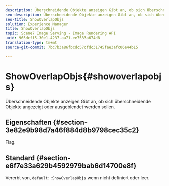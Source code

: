 ```yaml
---
description: Überschneidende Objekte anzeigen Gibt an, ob sich überschneidende Objekte angezeigt oder ausgeblendet werden sollen.
seo-description: Überschneidende Objekte anzeigen Gibt an, ob sich überschneidende Objekte angezeigt oder ausgeblendet werden sollen.
seo-title: ShowOverlapObjs
solution: Experience Manager
title: ShowOverlapObjs
topic: Scene7 Image Serving - Image Rendering API
uuid: 965dcff5-30e1-4237-aa71-ee7533a674d8
translation-type: tm+mt
source-git-commit: 7bc7b3a86fbcdc57cfdc31745fae3afc06e44b15

---
```



# ShowOverlapObjs{#showoverlapobjs}

Überschneidende Objekte anzeigen Gibt an, ob sich überschneidende Objekte angezeigt oder ausgeblendet werden sollen.

## Eigenschaften {#section-3e82e9b98d7a46f884d8b9798cec35c2}

Flag.

## Standard {#section-e6f7e33a629b4592979bab6d14700e8f}

Vererbt von, `default::ShowOverlapObjs` wenn nicht definiert oder leer.
